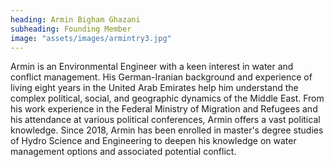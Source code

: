 ```yaml
---
heading: Armin Bigham Ghazani
subheading: Founding Member
image: "assets/images/armintry3.jpg"
---
```


Armin is an Environmental Engineer with a keen interest in water and conflict management. His German-Iranian background and experience of living eight years in the United Arab Emirates help him understand the complex political, social, and geographic dynamics of the Middle East. From his work experience in the Federal Ministry of Migration and Refugees and his attendance at various political conferences, Armin offers a vast political knowledge. Since 2018, Armin has been enrolled in master's degree studies of Hydro Science and Engineering to deepen his knowledge on water management options and associated potential conflict.
